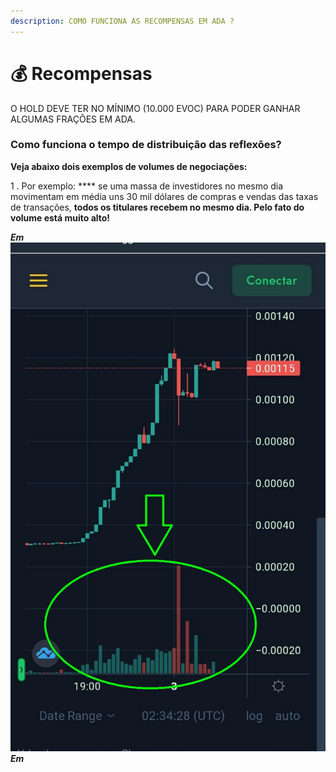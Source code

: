 ```yaml
---
description: COMO FUNCIONA AS RECOMPENSAS EM ADA ?
---
```


# 💰 Recompensas

O HOLD DEVE TER NO MÍNIMO (10.000 EVOC) PARA PODER GANHAR ALGUMAS FRAÇÕES EM ADA.

### **Como funciona o tempo de distribuição das reflexões?**

**Veja abaixo dois exemplos de volumes de negociações:**

1 . Por exemplo: **** se uma massa de investidores no mesmo dia movimentam em média uns 30 mil dólares de compras e vendas das taxas de transações, **todos os titulares recebem no mesmo dia. Pelo fato do volume está muito alto!**

_**Em**_ ![](<.gitbook/assets/Volume alto.jpg>) _**Em**_

